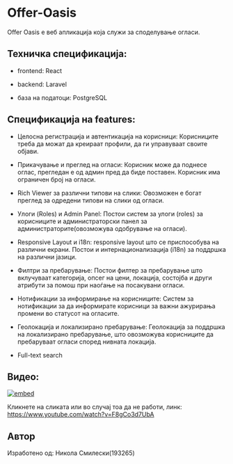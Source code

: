 # Offer-Oasis

Offer Oasis e веб апликација која служи за споделување огласи.

## Техничка спецификација:

- frontend: React

- backend: Laravel

- база на податоци: PostgreSQL

## Спецификација на features:

- Целосна регистрација и автентикација на корисници: Корисниците треба да можат да креираат профили, да ги управуваат своите објави.

- Прикачување и преглед на огласи: Корисник може да поднесе оглас, прегледан е од админ пред да биде поставен. Корисник има ограничен број на огласи.

- Rich Viewer за различни типови на слики: Овозможен е богат преглед за одредени типови на слики од огласи.

- Улоги (Roles) и Admin Panel: Постои систем за улоги (roles) за корисниците и администраторски панел за администраторите(овозможува одобрување на огласи).

- Responsive Layout и i18n: responsive layout што се приспособува на различни екрани. Постои и интернационализација (i18n) за поддршка на различни јазици.

- Филтри за пребарување: Постои филтер за пребарување што вклучуваат категорија, опсег на цени, локација, состојба и други атрибути за помош при наоѓање на посакувани огласи.

- Нотификации за информирање на корисниците: Систем за нотификации за да информирате корисници за важни ажурирања промени во статусот на огласите.

- Геолокација и локализирано пребарување: Геолокација за поддршка на локализирано пребарување, што овозможува корисниците да пребаруваат огласи според нивната локација.

- Full-text search

## Видео:

[![embed](https://i.ytimg.com/vi/F8gCo3d7UbA/maxresdefault.jpg)](https://www.youtube.com/watch?v=F8gCo3d7UbA "Youtube Video")

Кликнете на сликата или во случај тоа да не работи, линк: https://www.youtube.com/watch?v=F8gCo3d7UbA

## Автор

Изработено од: Никола Смилески(193265)
